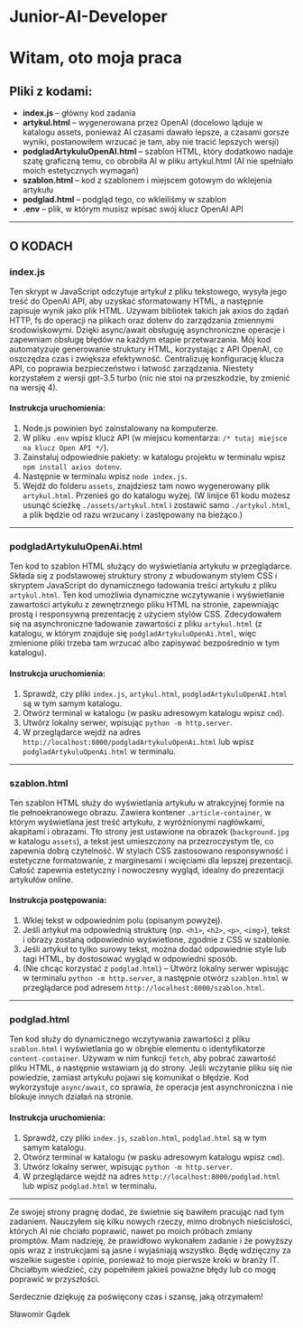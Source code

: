 # Junior-AI-Developer

# Witam, oto moja praca

## Pliki z kodami:
- **index.js** – główny kod zadania
- **artykul.html** – wygenerowana przez OpenAI (docelowo ląduje w katalogu assets, ponieważ AI czasami dawało lepsze, a czasami gorsze wyniki, postanowiłem wrzucać je tam, aby nie tracić lepszych wersji)
- **podgladArtykuluOpenAI.html** – szablon HTML, który dodatkowo nadaje szatę graficzną temu, co obrobiła AI w pliku artykul.html (AI nie spełniało moich estetycznych wymagań)
- **szablon.html** – kod z szablonem i miejscem gotowym do wklejenia artykułu
- **podglad.html** – podgląd tego, co wkleiliśmy w szablon
- **.env** – plik, w którym musisz wpisać swój klucz OpenAI API

---

## O KODACH

### **index.js**
Ten skrypt w JavaScript odczytuje artykuł z pliku tekstowego, wysyła jego treść do OpenAI API, aby uzyskać sformatowany HTML, a następnie zapisuje wynik jako plik HTML. Używam bibliotek takich jak axios do żądań HTTP, fs do operacji na plikach oraz dotenv do zarządzania zmiennymi środowiskowymi. Dzięki async/await obsługuję asynchroniczne operacje i zapewniam obsługę błędów na każdym etapie przetwarzania. Mój kod automatyzuje generowanie struktury HTML, korzystając z API OpenAI, co oszczędza czas i zwiększa efektywność. Centralizuję konfigurację klucza API, co poprawia bezpieczeństwo i łatwość zarządzania. Niestety korzystałem z wersji gpt-3.5 turbo (nic nie stoi na przeszkodzie, by zmienić na wersję 4).

#### Instrukcja uruchomienia:
1. Node.js powinien być zainstalowany na komputerze.
2. W pliku `.env` wpisz klucz API (w miejscu komentarza: `/* tutaj miejsce na klucz Open API */`).
3. Zainstaluj odpowiednie pakiety: w katalogu projektu w terminalu wpisz `npm install axios dotenv`.
4. Następnie w terminalu wpisz `node index.js`.
5. Wejdź do folderu `assets`, znajdziesz tam nowo wygenerowany plik `artykul.html`. Przenieś go do katalogu wyżej.
   (W linijce 61 kodu możesz usunąć ścieżkę `./assets/artykul.html` i zostawić samo `./artykul.html`, a plik będzie od razu wrzucany i zastępowany na bieżąco.)

---

### **podgladArtykuluOpenAi.html**
Ten kod to szablon HTML służący do wyświetlania artykułu w przeglądarce. Składa się z podstawowej struktury strony z wbudowanym stylem CSS i skryptem JavaScript do dynamicznego ładowania treści artykułu z pliku `artykul.html`. Ten kod umożliwia dynamiczne wczytywanie i wyświetlanie zawartości artykułu z zewnętrznego pliku HTML na stronie, zapewniając prostą i responsywną prezentację z użyciem stylów CSS. Zdecydowałem się na asynchroniczne ładowanie zawartości z pliku `artykul.html` (z katalogu, w którym znajduje się `podgladArtykuluOpenAi.html`, więc zmienione pliki trzeba tam wrzucać albo zapisywać bezpośrednio w tym katalogu).

#### Instrukcja uruchomienia:
1. Sprawdź, czy pliki `index.js`, `artykul.html`, `podgladArtykuluOpenAI.html` są w tym samym katalogu.
2. Otwórz terminal w katalogu (w pasku adresowym katalogu wpisz `cmd`).
3. Utwórz lokalny serwer, wpisując `python -m http.server`.
4. W przeglądarce wejdź na adres `http://localhost:8000/podgladArtykuluOpenAi.html` lub wpisz `podgladArtykuluOpenAi.html` w terminalu.

---

### **szablon.html**
Ten szablon HTML służy do wyświetlania artykułu w atrakcyjnej formie na tle pełnoekranowego obrazu. Zawiera kontener `.article-container`, w którym wyświetlana jest treść artykułu, z wyróżnionymi nagłówkami, akapitami i obrazami. Tło strony jest ustawione na obrazek (`background.jpg` w katalogu `assets`), a tekst jest umieszczony na przezroczystym tle, co zapewnia dobrą czytelność. W stylach CSS zastosowano responsywność i estetyczne formatowanie, z marginesami i wcięciami dla lepszej prezentacji. Całość zapewnia estetyczny i nowoczesny wygląd, idealny do prezentacji artykułów online.

#### Instrukcja postępowania:
1. Wklej tekst w odpowiednim polu (opisanym powyżej).
2. Jeśli artykuł ma odpowiednią strukturę (np. `<h1>`, `<h2>`, `<p>`, `<img>`), tekst i obrazy zostaną odpowiednio wyświetlone, zgodnie z CSS w szablonie.
3. Jeśli artykuł to tylko surowy tekst, można dodać odpowiednie style lub tagi HTML, by dostosować wygląd w odpowiedni sposób.
4. (Nie chcąc korzystać z `podglad.html`) – Utwórz lokalny serwer wpisując w terminalu `python -m http.server`, a następnie otwórz `szablon.html` w przeglądarce pod adresem `http://localhost:8000/szablon.html`.

---

### **podglad.html**
Ten kod służy do dynamicznego wczytywania zawartości z pliku `szablon.html` i wyświetlania go w obrębie elementu o identyfikatorze `content-container`. Używam w nim funkcji `fetch`, aby pobrać zawartość pliku HTML, a następnie wstawiam ją do strony. Jeśli wczytanie pliku się nie powiedzie, zamiast artykułu pojawi się komunikat o błędzie. Kod wykorzystuje `async/await`, co sprawia, że operacja jest asynchroniczna i nie blokuje innych działań na stronie.

#### Instrukcja uruchomienia:
1. Sprawdź, czy pliki `index.js`, `szablon.html`, `podglad.html` są w tym samym katalogu.
2. Otwórz terminal w katalogu (w pasku adresowym katalogu wpisz `cmd`).
3. Utwórz lokalny serwer, wpisując `python -m http.server`.
4. W przeglądarce wejdź na adres `http://localhost:8000/podglad.html` lub wpisz `podglad.html` w terminalu.

---

Ze swojej strony pragnę dodać, że świetnie się bawiłem pracując nad tym zadaniem. Nauczyłem się kilku nowych rzeczy, mimo drobnych nieścisłości, których AI nie chciało poprawić, nawet po moich próbach zmiany promptów. Mam nadzieję, że prawidłowo wykonałem zadanie i że powyższy opis wraz z instrukcjami są jasne i wyjaśniają wszystko. Będę wdzięczny za wszelkie sugestie i opinie, ponieważ to moje pierwsze kroki w branży IT. Chciałbym wiedzieć, czy popełniłem jakieś poważne błędy lub co mogę poprawić w przyszłości.

Serdecznie dziękuję za poświęcony czas i szansę, jaką otrzymałem!

Sławomir Gądek








